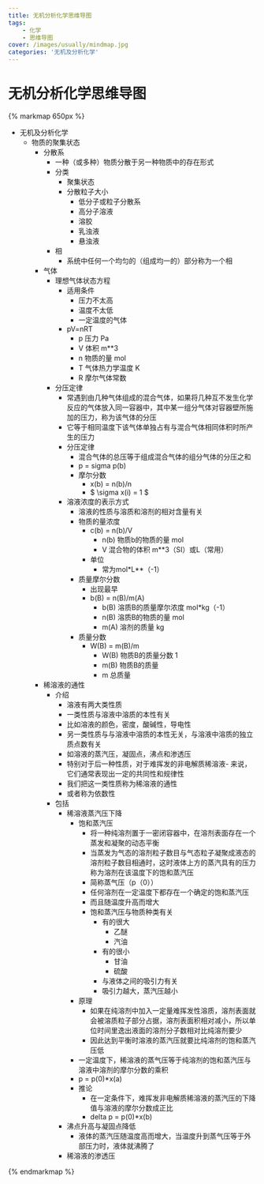 ```yaml
---
title: 无机分析化学思维导图
tags: 
    - 化学
    - 思维导图
cover: /images/usually/mindmap.jpg
categories: '无机及分析化学'
---
```


# 无机分析化学思维导图

{% markmap 650px %}

- 无机及分析化学 
	- 物质的聚集状态 
		- 分散系 
			- 一种（或多种）物质分散于另一种物质中的存在形式 
			- 分类 
				- 聚集状态 
				- 分散粒子大小 
					- 低分子或粒子分散系 
					- 高分子溶液 
					- 溶胶 
					- 乳浊液 
					- 悬浊液 
			- 相 
				- 系统中任何一个均匀的（组成均一的）部分称为一个相 
		- 气体 
			- 理想气体状态方程 
				- 适用条件 
					- 压力不太高 
					- 温度不太低 
					- 一定温度的气体 
				- pV=nRT 
					- p 压力 Pa 
					- V 体积 m**3 
					- n 物质的量 mol 
					- T 气体热力学温度 K 
					- R 摩尔气体常数 
			- 分压定律 
				- 常遇到由几种气体组成的混合气体，如果将几种互不发生化学反应的气体放入同一容器中，其中某一组分气体对容器壁所施加的压力，称为该气体的分压
				- 它等于相同温度下该气体单独占有与混合气体相同体积时所产生的压力
				- 分压定律
					- 混合气体的总压等于组成混合气体的组分气体的分压之和
					- p = sigma p(b)
					- 摩尔分数
						- x(b) = n(b)/n
						- $ \sigma x(i) = 1 $
				- 溶液浓度的表示方式
					- 溶液的性质与溶质和溶剂的相对含量有关
					- 物质的量浓度
						- c(b) = n(b)/V
							- n(b) 物质b的物质的量 mol
							- V 混合物的体积 m**3（SI）或L（常用）
						- 单位
							- 常为mol*L**（-1）
					- 质量摩尔分数
						- 出现最早
						- b(B) = n(B)/m(A)
							- b(B) 溶质B的质量摩尔浓度 mol*kg（-1） 
							- n(B) 溶质B的物质的量 mol
							- m(A) 溶剂的质量 kg
					- 质量分数
						- W(B) = m(B)/m
							- W(B) 物质B的质量分数 1
							- m(B) 物质B的质量
							- m 总质量
		- 稀溶液的通性
			- 介绍
				- 溶液有两大类性质
				- 一类性质与溶液中溶质的本性有关
				- 比如溶液的颜色，密度，酸碱性，导电性
				- 另一类性质与与溶液中溶质的本性无关，与溶液中溶质的独立质点数有关
				- 如溶液的蒸汽压，凝固点，沸点和渗透压
				- 特别对于后一种性质，对于难挥发的非电解质稀溶液- 来说，它们通常表现出一定的共同性和规律性
				- 我们把这一类性质称为稀溶液的通性
				- 或者称为依数性
			- 包括
				- 稀溶液蒸汽压下降
					- 饱和蒸汽压
						- 将一种纯溶剂置于一密闭容器中，在溶剂表面存在一个蒸发和凝聚的动态平衡
						- 当蒸发为气态的溶剂粒子数目与气态粒子凝聚成液态的溶剂粒子数目相通时，这时液体上方的蒸汽具有的压力称为溶剂在该温度下的饱和蒸汽压
						- 简称蒸气压（p（0））
						- 任何溶剂在一定温度下都存在一个确定的饱和蒸汽压
						- 而且随温度升高而增大
						- 饱和蒸汽压与物质种类有关
							- 有的很大
								- 乙醚
								- 汽油
							- 有的很小
								- 甘油
								- 硫酸
							- 与液体之间的吸引力有关
							- 吸引力越大，蒸汽压越小
					- 原理
						- 如果在纯溶剂中加入一定量难挥发性溶质，溶剂表面就会被溶质粒子部分占据，溶剂表面积相对减小，所以单位时间里逸出液面的溶剂分子数相对比纯溶剂要少
						- 因此达到平衡时溶液的蒸汽压就要比纯溶剂的饱和蒸汽压低
					- 一定温度下，稀溶液的蒸气压等于纯溶剂的饱和蒸汽压与溶液中溶剂的摩尔分数的乘积
					- p = p(0)*x(a)
					- 推论
						- 在一定条件下，难挥发非电解质稀溶液的蒸汽压的下降值与溶液的摩尔分数成正比
						- delta p = p(0)*x(b)
				- 沸点升高与凝固点降低
					- 液体的蒸汽压随温度高而增大，当温度升到蒸气压等于外部压力时，液体就沸腾了
				- 稀溶液的渗透压

{% endmarkmap %}